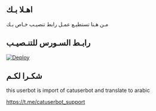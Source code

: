## اهـلا بـك
مـن هـنا تستطيـع عمـل رابط تنصيـب خـاص بـك

## رابـط السـورس للتنـصيـب

[![Deploy](https://www.herokucdn.com/deploy/button.svg)](https://heroku.com/deploy?template=https://github.com/ismailx12/jmthon)

## شكـرا لكـم 


this userbot is import of catuserbot and translate to arabic

https://t.me/catuserbot_support
